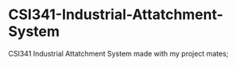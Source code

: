 # CSI341-Industrial-Attatchment-System
CSI341 Industrial Attatchment System made with my project mates; 
